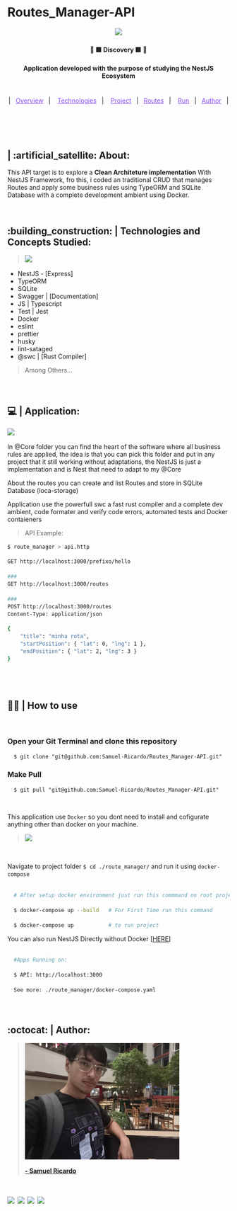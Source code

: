 # Routes_Manager-API

<p align="center"> 
  <a href="https://www.linkedin.com/in/samuel-ricardo/" target="_blank">
    <img width="auto" src="https://cdn.webo.digital/uploads/2022/09/Nestjs_hero1.png"/>
  </a> 
</p>

<h4 align="center" > 🚀 🟥 Discovery 🟥 🚀 </h4>

<h4 align="center">
  Application developed with the purpose of studying the NestJS Ecosystem </a>
</h4>

#

<p align="center">
  |&nbsp;&nbsp;
  <a style="color: #8a4af3;" href="#project">Overview</a>&nbsp;&nbsp;&nbsp;|&nbsp;&nbsp;&nbsp;
  <a style="color: #8a4af3;" href="#techs">Technologies</a>&nbsp;&nbsp;&nbsp;|&nbsp;&nbsp;&nbsp;
  <a style="color: #8a4af3;" href="#app">Project</a>&nbsp;&nbsp;&nbsp;|&nbsp;&nbsp;
  <a style="color: #8a4af3;" href="#routes">Routes</a>&nbsp;&nbsp;&nbsp;|&nbsp;&nbsp;&nbsp;
  <a style="color: #8a4af3;" href="#run-project">Run</a>&nbsp;&nbsp;&nbsp;|&nbsp;&nbsp;
  <a style="color: #8a4af3;" href="#author">Author</a>&nbsp;&nbsp;&nbsp;|&nbsp;&nbsp;&nbsp;
</p>

#

<br>

<p id="project"/>

<h2>  | :artificial_satellite: About:  </h2>

<p>
    This API target is to explore a <b>Clean Architeture implementation</b> With NestJS Framework, fro this, i coded an traditional CRUD that manages Routes and apply some business rules using TypeORM and SQLite Database with a complete development ambient using Docker.
</p>

<br>

<h2 id="techs">
  :building_construction: | Technologies and Concepts Studied:
</h2>

> <a href='https://nestjs.com/'> <img width="48px" src="https://cdn.jsdelivr.net/gh/devicons/devicon/icons/nestjs/nestjs-plain-wordmark.svg" /> </a>

- NestJS - [Express]
- TypeORM
- SQLite
- Swagger | [Documentation]
- JS | Typescript
- Test | Jest
- Docker
- eslint
- prettier
- husky
- lint-sataged
- @swc | [Rust Compiler]

> Among Others...

<br>

#

<h2 id="app">
  💻 | Application:
</h2>

<img src="https://miro.medium.com/v2/resize:fit:818/1*aGCx1q4rO5Uny9AauDCqyw.png"/>

In @Core folder you can find the heart of the software where all business rules are applied, the idea is that you can pick this folder and put in any project that it still working without adaptations, the NestJS is just a implementation and is Nest that need to adapt to my @Core

About the routes you can create and list Routes and store in SQLite Database (loca-storage)

Application use the powerfull swc a fast rust compiler and a complete dev ambient, code formater and verify code errors, automated tests and Docker contaieners

<p id="routes"/>

> API Example:

```bash
$ route_manager > api.http

GET http://localhost:3000/prefixo/hello

###
GET http://localhost:3000/routes

###
POST http://localhost:3000/routes
Content-Type: application/json

{
    "title": "minha rota",
    "startPosition": { "lat": 0, "lng": 1 },
    "endPosition": { "lat": 2, "lng": 3 }
}

```

#

<br>

<h2 id="run-project"> 
   👨‍💻 | How to use
</h2>

<br>

### Open your Git Terminal and clone this repository

```git
  $ git clone "git@github.com:Samuel-Ricardo/Routes_Manager-API.git"
```

### Make Pull

```git
  $ git pull "git@github.com:Samuel-Ricardo/Routes_Manager-API.git"
```

<br>

This application use `Docker` so you dont need to install and cofigurate anything other than docker on your machine.

> <a target="_blank" href="https://www.docker.com/"> <img width="48px" src="https://cdn.jsdelivr.net/gh/devicons/devicon/icons/docker/docker-plain-wordmark.svg" /> </a>

<br>

Navigate to project folder `$ cd ./route_manager/` and run it using `docker-compose`

```bash

  # After setup docker environment just run this commmand on root project folder:

  $ docker-compose up --build   # For First Time run this command

  $ docker-compose up           # to run project


```

You can also run NestJS Directly without Docker [[HERE](https://github.com/Samuel-Ricardo/Routes_Manager-API/blob/main/route_manager/README.md)]

```bash

  #Apps Running on:

  $ API: http://localhost:3000

  See more: ./route_manager/docker-compose.yaml

```

<br>

#

<h2 id="author">
  :octocat: | Author:  
</h2>

> <a target="_blank" href="https://www.linkedin.com/in/samuel-ricardo/"> <img width="350px" src="https://github.com/Samuel-Ricardo/bolao-da-copa/blob/main/readme_files/IMG_20220904_220148_188.jpg?raw=true"/> <br> <p> <b> - Samuel Ricardo</b> </p></a>

<h1>
  <a herf='https://github.com/Samuel-Ricardo'>
    <img src='https://img.shields.io/static/v1?label=&message=Samuel%20Ricardo&color=black&style=for-the-badge&logo=GITHUB'> 
  </a>
  
  <a herf='https://www.instagram.com/samuel_ricardo.ex/'>
    <img src='https://img.shields.io/static/v1?label=&message=Samuel.ex&color=black&style=for-the-badge&logo=instagram'> 
  </a>
  
  <a herf='https://twitter.com/SamuelR84144340'>
    <img src='https://img.shields.io/static/v1?label=&message=Samuel%20Ricardo&color=black&style=for-the-badge&logo=twitter'> 
  </a>
  
   <a herf='https://www.linkedin.com/in/samuel-ricardo/'>
    <img src='https://img.shields.io/static/v1?label=&message=Samuel%20Ricardo&color=black&style=for-the-badge&logo=LinkedIn'> 
  </a>
</h1>
